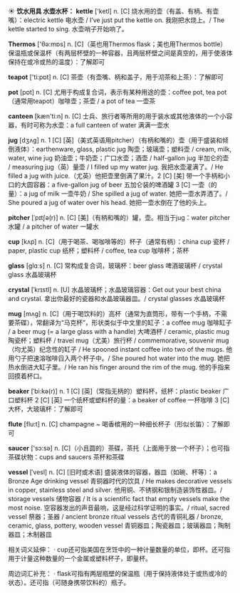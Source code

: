 ☀ <span class="category">**饮水用具 水壶水杯：**</span>
<span class="vocabulary">**kettle**</span> ['ketl] 
<span class="definition">n. [C] 烧水用的壶（有盖、有柄、有壶嘴）：</span>electric kettle 电水壶 / I’ve just put the kettle on. 我刚把水烧上。/ The kettle started to sing. 水壶哨子开始响了。

<span class="vocabulary">**Thermos**</span> ['θə:mɒs] 
<span class="definition">n. [C]（英也用Thermos flask；美也用Thermos bottle）保温瓶或保温杯（有两层杯壁的一种容器，且两层杯壁之间是真空的，用于使液体保持在或冷或热的温度）：</span>了解即可

<span class="vocabulary">**teapot**</span> ['ti:pɒt] 
<span class="definition">n. [C] 茶壶（有壶嘴、柄和盖子，用于沏茶和上茶）：</span>了解即可

<span class="vocabulary">**pot**</span> [pɒt] 
<span class="definition">n. [C] 尤用于构成复合词，表示有某种用途的壶：</span>coffee pot, tea pot（通常用teapot）咖啡壶；茶壶 / a pot of tea 一壶茶

<span class="vocabulary">**canteen**</span> [kæn'ti:n] 
<span class="definition">n. [C] 士兵、旅行者等所用的用于装水或其他液体的一个小容器，有时可称为水壶：</span>a full canteen of water 满满一壶水
                     
<span class="vocabulary">**jug**</span> [dʒʌg]
<span class="definition">n. 1 [C] [英]（美式英语用pitcher）（有柄和嘴的）壶（用于盛装和倾倒液体）：</span>earthenware, glass, plastic jug 陶壶；玻璃壶；塑料壶 / cream, milk, water, wine jug 奶油壶；牛奶壶；广口水壶；酒壶 / half-gallon jug 半加仑的壶 / measuring jug（英）量壶 / I filled up my water jug. 我把水壶灌满了。/ He filled a jug with juice.（尤英）他把壶里倒满了果汁。<span class="definition">2 [C] [美] 带一个手柄和小口的大圆容器：</span>a five-gallon jug of beer 五加仑装的啤酒罐 <span class="definition">3 [C] 一壶（的量）：</span>a jug of milk 一壶牛奶 / She spilled a jug of water. 她把一壶水弄洒了。/ She poured a jug of water over his head. 她把一壶水倒在了他的头上。

<span class="vocabulary">**pitcher**</span> [ˈpɪtʃə(r)]
<span class="definition">n. [C] [美]（有柄和嘴的）罐，壶。相当于jug：</span>water pitcher 水罐 / a pitcher of water 一罐水

<span class="vocabulary">**cup**</span> [kʌp] 
<span class="definition">n. [C]（用于喝茶、喝咖啡等的）杯子（通常有柄）：</span>china cup 瓷杯 / paper, plastic cup 纸杯；塑料杯 / coffee, tea cup 咖啡杯；茶杯

<span class="vocabulary">**glass**</span> [ɡlɑːs] 
<span class="definition">n. [C] 常构成复合词，玻璃杯：</span>beer glass 啤酒玻璃杯 / crystal glass 水晶玻璃杯
           
<span class="vocabulary">**crystal**</span> [ˈkrɪstl]
<span class="definition">n. [U] 水晶玻璃杯；水晶玻璃容器：</span>Get out your best china and crystal. 拿出你最好的瓷器和水晶玻璃器皿。/ crystal glasses 水晶玻璃杯
 
<span class="vocabulary">**mug**</span> [mʌg]
<span class="definition">n. [C]（用于喝饮料的）高杯（通常为直筒形，带有一个手柄，不需要茶碟），常翻译为“马克杯”，形状类似于中文里的缸子：</span>a coffee mug 咖啡缸子 / a beer mug (= a large glass with a handle) 大啤酒杯 / ceramic, plastic mug 陶瓷杯；塑料杯 / travel mug（尤美）旅行杯 / commemorative, souvenir mug（均尤英）纪念性的缸子 / He spooned instant coffee into two of the mugs. 他用勺子把速溶咖啡舀入两个杯子中。/ She poured hot water into the mug. 她把热水倒进大缸子里。/ He ran his finger around the rim of the mug. 他的手指来回摸着杯口。

<span class="vocabulary">**beaker**</span> [ˈbi:kə(r)]
<span class="definition">n. 1 [C] [英]（常指无柄的）塑料杯，纸杯：</span>plastic beaker 广口塑料杯 <span class="definition">2 [C] [英] 一个纸杯或塑料杯的量：</span>a beaker of coffee 一杯咖啡 <span class="definition">3 [C] 大杯，大玻璃杯：</span>了解即可

<span class="vocabulary">**flute**</span> [flu:t]
<span class="definition">n. [C] champagne ~ 喝香槟用的一种细长杯子（形似长笛）：</span>了解即可

<span class="vocabulary">**saucer**</span> ['sɔ:sə] 
<span class="definition">n. [C]（小且圆的）茶碟，茶托（上面用于放一个杯子）；也可指茶碟状物：</span>cups and saucers 茶杯和茶碟
           
<span class="vocabulary">**vessel**</span> [ˈvesl]
<span class="definition">n. [C] [旧时或术语] 盛装液体的容器，器皿（如碗、杯等）：</span>a Bronze Age drinking vessel 青铜器时代的饮具 / He makes decorative vessels in copper, stainless steel and silver. 他用铜、不锈钢和银制造装饰性器皿。/ storage vessels 储物容器 / It is a scientific fact that empty vessels make the most noise. 空容器发出的声音最响，这是经过科学证明的事实。/ ritual, sacred vessel 祭器；圣器 / ancient bronze ritual vessels 古代的青铜礼器 / bronze, ceramic, glass, pottery, wooden vessel 青铜器皿；陶瓷器皿；玻璃器皿；陶制器皿；木制器皿

相关词义延伸：
· cup还可指美国在烹饪中的一种计量数量的单位，即杯。还可指用于计量这种数量的一个金属或塑料杯子，即量杯。

周边词汇补充：
· flask可指有两层瓶壁的保温瓶（用于保持液体处于或热或冷的状态）。还可指（可随身携带饮料的）瓶子。